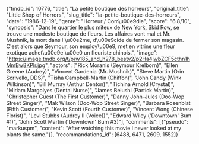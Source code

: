 {"tmdb_id": 10776, "title": "La petite boutique des horreurs", "original_title": "Little Shop of Horrors", "slug_title": "la-petite-boutique-des-horreurs", "date": "1986-12-19", "genre": "Horreur / Com\u00e9die", "score": "6.8/10", "synopsis": "Dans le quartier le plus miteux de New York, Skid Row, se trouve une modeste boutique de fleurs. Les affaires vont mal et Mr. Mushnik, la mort dans l'\u00e2me, d\u00e9cide de fermer son magasin. C'est alors que Seymour, son employ\u00e9, met en vitrine une fleur exotique achet\u00e9e \u00e0 un fleuriste chinois.", "image": "https://image.tmdb.org/t/p/w185_and_h278_bestv2/p2Ha4jwbZCF5cthn1hMmBw8KPlr.jpg", "actors": ["Rick Moranis (Seymour Krelborn)", "Ellen Greene (Audrey)", "Vincent Gardenia (Mr. Mushnik)", "Steve Martin (Orin Scrivello, DDS)", "Tisha Campbell-Martin (Chiffon)", "John Candy (Wink Wilkinson)", "Bill Murray (Arthur Denton)", "Tichina Arnold (Crystal)", "Miriam Margolyes (Dental Nurse)", "James Belushi (Partick Martin)", "Christopher Guest (The First Customer)", "Danny John-Jules (Doo-Wop Street Singer)", "Mak Wilson (Doo-Wop Street Singer)", "Barbara Rosenblat (Fifth Customer)", "Kevin Scott (Fourth Customer)", "Vincent Wong (Chinese Florist)", "Levi Stubbs (Audrey II (Voice))", "Edward Wiley ('Downtown' Bum #1)", "John Scott Martin ('Downtown' Bum #3)"], "comments": [{"pseudo": "markuspm", "content": "After watching this movie I never looked at my plants the same."}], "recommandations_id": [6488, 6471, 2609, 1552]}